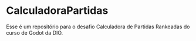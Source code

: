 # CalculadoraPartidas
Esse é um repositório para o desafio Calculadora de Partidas Rankeadas do curso de Godot da DIO.
